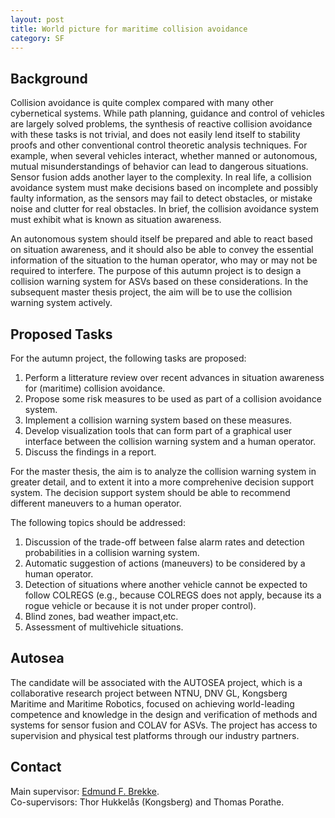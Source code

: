 ```yaml
---
layout: post
title: World picture for maritime collision avoidance
category: SF
---
```

## Background

Collision avoidance is quite complex compared with many other cybernetical systems. While path planning, guidance and control of vehicles are largely solved problems, the synthesis of reactive collision avoidance with these tasks is not trivial, and does not easily lend itself to stability proofs and other conventional control theoretic analysis techniques. For example, when several vehicles interact, whether manned or autonomous, mutual misunderstandings of behavior can lead to dangerous situations. Sensor fusion adds another layer to the complexity. In real life, a collision avoidance system must make decisions based on incomplete and possibly faulty information, as the sensors may fail to detect obstacles, or mistake noise and clutter for real obstacles. In brief, the collision avoidance system must exhibit what is known as situation awareness.

An autonomous system should itself be prepared and able to react based on situation awareness, and it should also be able to convey the essential information of the situation to the human operator, who may or may not be required to interfere. The purpose of this autumn project is to design a collision warning system for ASVs based on these considerations. In the subsequent master thesis project, the aim will be to use the collision warning system actively. 

## Proposed Tasks
For the autumn project, the following tasks are proposed:

1. Perform a litterature review over recent advances in situation awareness for (maritime) collision avoidance.
2. Propose some risk measures to be used as part of a collision avoidance system.
3. Implement a collision warning system based on these measures. 
4. Develop visualization tools that can form part of a graphical user interface between the collision warning system and a human operator.
5. Discuss the findings in a report.

For the master thesis, the aim is to analyze the collision warning system in greater detail, and to extent it into a more comprehenive decision support system. The decision support system should be able to recommend different maneuvers to a human operator. 

The following topics should be addressed:

1. Discussion of the trade-off between false alarm rates and detection probabilities in a collision warning system.
2. Automatic suggestion of actions (maneuvers) to be considered by a human operator.
3. Detection of situations where another vehicle cannot be expected to follow COLREGS (e.g., because COLREGS does not apply, because its a rogue vehicle or because it is not under proper control).
4. Blind zones, bad weather impact,etc.
5. Assessment of multivehicle situations.

## Autosea
The candidate will be associated with the AUTOSEA project, which is a collaborative research project between NTNU, DNV GL, Kongsberg Maritime and Maritime Robotics, focused on achieving world-leading competence and knowledge in the design and verification of methods and systems for sensor fusion and COLAV for ASVs. The project has access to supervision and physical test platforms through our industry partners.

## Contact
Main supervisor: [Edmund F. Brekke](http://www.ntnu.no/ansatte/edmundfo).<br />
Co-supervisors: Thor Hukkelås (Kongsberg) and Thomas Porathe. 
